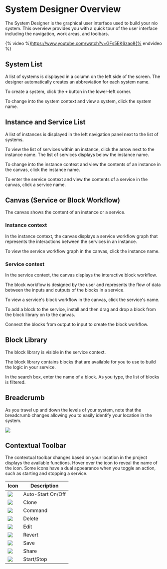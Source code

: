 # System Designer Overview

The System Designer is the graphical user interface used to build your nio system. This overview provides you with a quick tour of the user interface including the navigation, work areas, and toolbars.


{% video %}https://www.youtube.com/watch?v=GFs5EK6zao8{% endvideo %}

## System List

A list of systems is displayed in a column on the left side of the screen. The designer automatically creates an abbreviation for each system name.

To create a system, click the **`+`** button in the lower-left corner.

To change into the system context and view a system, click the system name.

## Instance and Service List

A list of instances is displayed in the left navigation panel next to the list of systems.

To view the list of services within an instance, click the arrow next to the instance name. The list of services displays below the instance name.

To change into the instance context and view the contents of an instance in the canvas, click the instance name.

To enter the service context and view the contents of a service in the canvas, click a service name.

## Canvas (Service or Block Workflow)

The canvas shows the content of an instance or a service.

### Instance context

In the instance context, the canvas displays a service workflow graph that represents the interactions between the services in an instance.

To view the service workflow graph in the canvas, click the instance name.

### Service context

In the service context, the canvas displays the interactive block workflow.

The block workflow is designed by the user and represents the flow of data between the inputs and outputs of the blocks in a service.

To view a service's block workflow in the canvas, click the service's name.

To add a block to the service, install and then drag and drop a block from the block library on to the canvas.

Connect the blocks from output to input to create the block workflow.

## Block Library

The block library is visible in the service context.

The block library contains blocks that are available for you to use to build the logic in your service.

In the search box, enter the name of a block. As you type, the list of blocks is filtered.

## Breadcrumb

As you travel up and down the levels of your system, note that the breadcrumb changes allowing you to easily identify your location in the system.

![](/img/hello_nio/hierarchy.gif)

## Contextual Toolbar

The contextual toolbar changes based on your location in the project displays the available functions. Hover over the icon to reveal the name of the icon. Some icons have a dual appearance when you toggle an action, such as starting and stopping a service.

Icon                      |Description       |
--------------------------|------------------|
![](/img/IconAuto.gif)    |Auto-Start On/Off
![](/img/IconClone.gif)   |Clone
![](/img/IconCommand.gif) |Command
![](/img/IconDelete.gif)  |Delete
![](/img/IconEdit.gif)    |Edit
![](/img/IconRevert.gif)  |Revert
![](/img/IconSave.gif)    |Save
![](/img/IconShare.gif)   |Share
![](/img/IconStopAnim.gif)|Start/Stop
